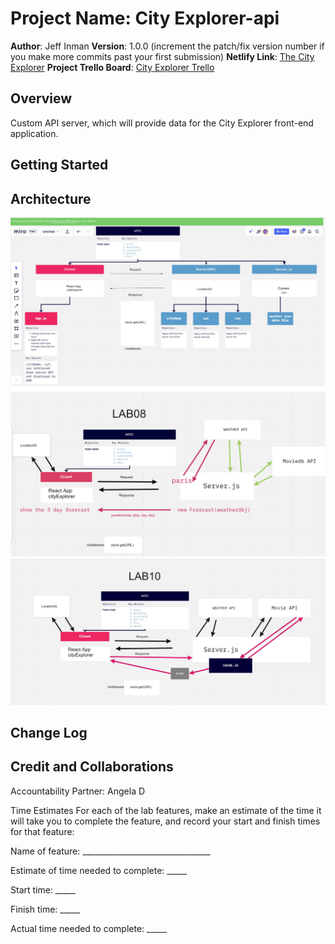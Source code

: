 

# Project Name: City Explorer-api

**Author**: Jeff Inman
**Version**: 1.0.0 (increment the patch/fix version number if you make more commits past your first submission)
**Netlify Link**: [The City Explorer](the-city-explorer.netlify.app)
**Project Trello Board**: [City Explorer Trello](https://trello.com/b/Xsm3RhAU/module-2-city-explorer)

## Overview
Custom API server, which will provide data for the City Explorer front-end application.

## Getting Started


## Architecture
![Flow Diagram](lab-07.JPG)
![Flow Diagram](Lab-08.jpeg)
![Flow Diagram](lab-10.JPG)

## Change Log


## Credit and Collaborations
Accountability Partner: Angela D

Time Estimates
For each of the lab features, make an estimate of the time it will take you to complete the feature, and record your start and finish times for that feature:

Name of feature: ________________________________

Estimate of time needed to complete: _____

Start time: _____

Finish time: _____

Actual time needed to complete: _____